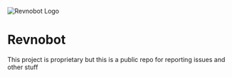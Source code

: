 ![Revnobot Logo](https://cdn.discordapp.com/avatars/711582152940060859/0ea2fef30789a150503720369a46c362.png?size=128 "Revnobot Logo")
# Revnobot
This project is proprietary but this is a public repo for reporting issues and other stuff


